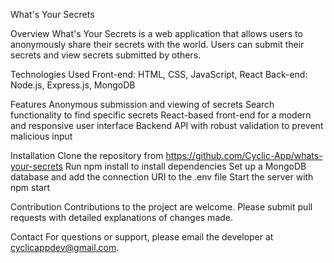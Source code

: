 What's Your Secrets

Overview
What's Your Secrets is a web application that allows users to anonymously share their secrets with the world. Users can submit their secrets and view secrets submitted by others.

Technologies Used
Front-end: HTML, CSS, JavaScript, React
Back-end: Node.js, Express.js, MongoDB

Features
Anonymous submission and viewing of secrets
Search functionality to find specific secrets
React-based front-end for a modern and responsive user interface
Backend API with robust validation to prevent malicious input

Installation
Clone the repository from https://github.com/Cyclic-App/whats-your-secrets
Run npm install to install dependencies
Set up a MongoDB database and add the connection URI to the .env file
Start the server with npm start

Contribution
Contributions to the project are welcome. Please submit pull requests with detailed explanations of changes made.

Contact
For questions or support, please email the developer at cyclicappdev@gmail.com.


